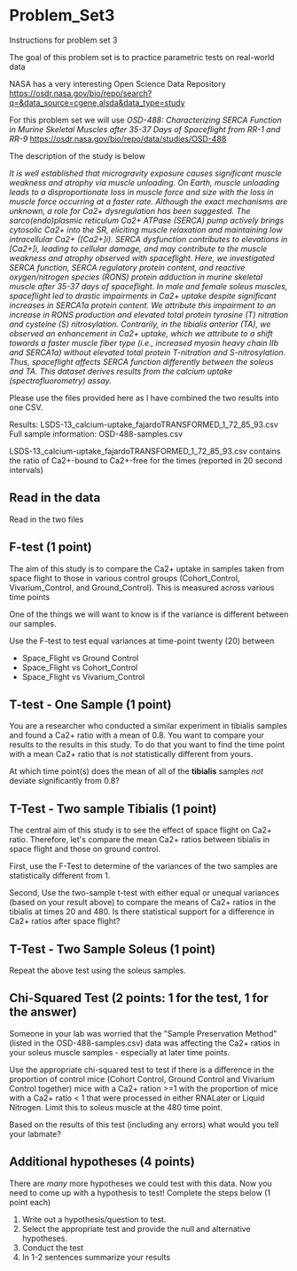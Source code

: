 # Problem_Set3
Instructions for problem set 3

The goal of this problem set is to practice parametric tests on real-world data 

NASA has a very interesting Open Science Data Repository https://osdr.nasa.gov/bio/repo/search?q=&data_source=cgene,alsda&data_type=study

For this problem set we will use *OSD-488: Characterizing SERCA Function in Murine Skeletal Muscles after 35-37 Days of Spaceflight from RR-1 and RR-9*
https://osdr.nasa.gov/bio/repo/data/studies/OSD-488

The description of the study is below

*It is well established that microgravity exposure causes significant muscle weakness and atrophy via muscle unloading. On Earth, muscle unloading leads to a disproportionate loss in muscle force and size with the loss in muscle force occurring at a faster rate. Although the exact mechanisms are unknown, a role for Ca2+ dysregulation has been suggested. The sarco(endo)plasmic reticulum Ca2+ ATPase (SERCA) pump actively brings cytosolic Ca2+ into the SR, eliciting muscle relaxation and maintaining low intracellular Ca2+ ([Ca2+]i). SERCA dysfunction contributes to elevations in [Ca2+]i, leading to cellular damage, and may contribute to the muscle weakness and atrophy observed with spaceflight. Here, we investigated SERCA function, SERCA regulatory protein content, and reactive oxygen/nitrogen species (RONS) protein adduction in murine skeletal muscle after 35-37 days of spaceflight. In male and female soleus muscles, spaceflight led to drastic impairments in Ca2+ uptake despite significant increases in SERCA1a protein content. We attribute this impairment to an increase in RONS production and elevated total protein tyrosine (T) nitration and cysteine (S) nitrosylation. Contrarily, in the tibialis anterior (TA), we observed an enhancement in Ca2+ uptake, which we attribute to a shift towards a faster muscle fiber type (i.e., increased myosin heavy chain IIb and SERCA1a) without elevated total protein T-nitration and S-nitrosylation. Thus, spaceflight affects SERCA function differently between the soleus and TA. This dataset derives results from the calcium uptake (spectrofluorometry) assay.*


Please use the files provided here as I have combined the two results into one CSV. 

Results: LSDS-13_calcium-uptake_fajardoTRANSFORMED_1_72_85_93.csv
Full sample information: OSD-488-samples.csv

LSDS-13_calcium-uptake_fajardoTRANSFORMED_1_72_85_93.csv contains the ratio of Ca2+-bound to Ca2+-free for the times (reported in 20 second intervals) 

## Read in the data

Read in the two files

## F-test (1 point)

The aim of this study is to compare the Ca2+ uptake in samples taken from space flight to those in various control groups (Cohort_Control, Vivarium_Control, and Ground_Control). This is measured across various time points 

One of the things we will want to know is if the variance is different between our samples.

Use the F-test to test equal variances at time-point twenty (20) between
- Space_Flight vs Ground Control
- Space_Flight vs Cohort_Control
- Space_Flight vs Vivarium_Control


## T-test - One Sample (1 point)

You are a researcher who conducted a similar experiment in tibialis samples and found a Ca2+ ratio with a mean of 0.8. You want to compare your results to the results in this study. To do that you want to find the time point with a mean Ca2+ ratio that is _not_ statistically different from yours. 

At which time point(s) does the mean of all of the **tibialis** samples _not_ deviate significantly from 0.8?


## T-Test - Two sample Tibialis (1 point)

The central aim of this study is to see the effect of space flight on Ca2+ ratio. Therefore, let's compare the mean Ca2+ ratios between tibialis in space flight and those on ground control. 

First, use the F-Test to determine of the variances of the two samples are statistically different from 1. 

Second, Use the two-sample t-test with either equal or unequal variances (based on your result above) to compare the means of Ca2+ ratios in the tibialis at times 20 and 480. Is there statistical support for a difference in Ca2+ ratios after space flight?


## T-Test - Two Sample Soleus (1 point)

Repeat the above test using the soleus samples. 


## Chi-Squared Test (2 points: 1 for the test, 1 for the answer)

Someone in your lab was worried that the "Sample Preservation Method" (listed in the OSD-488-samples.csv) data was affecting the Ca2+ ratios in your soleus muscle samples - especially at later time points. 

Use the appropriate chi-squared test to test if there is a difference in the proportion of control mice (Cohort Control, Ground Control and Vivarium Control together) mice with a Ca2+ ration >=1 with the proportion of mice with a Ca2+ ratio < 1 that were processed in either RNALater or Liquid Nitrogen. Limit this to soleus muscle at the 480 time point.

Based on the results of this test (including any errors) what would you tell your labmate? 

## Additional hypotheses (4 points)

There are _many_ more hypotheses we could test with this data. Now you need to come up with a hypothesis to test! Complete the steps below (1 point each)
1. Write out a hypothesis/question to test.
2. Select the appropriate test and provide the null and alternative hypotheses.
3. Conduct the test
4. In 1-2 sentences summarize your results 

